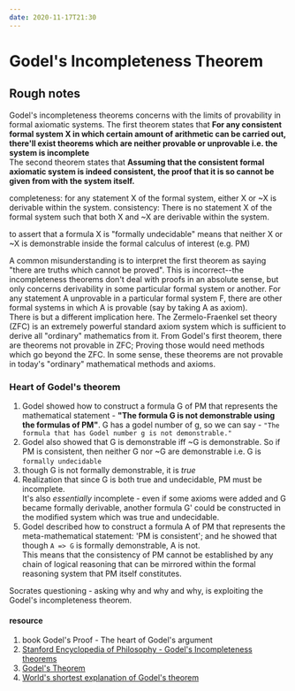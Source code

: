 ```yaml
---
date: 2020-11-17T21:30
---
```


# Godel's Incompleteness Theorem

## Rough notes

Godel's incompleteness theorems concerns with the limits of provability in formal axiomatic systems. The first theorem states that **For any consistent formal system X in which certain amount of arithmetic can be carried out, there'll exist theorems which are neither provable or unprovable i.e. the system is incomplete**  
The second theorem states that **Assuming that the consistent formal axiomatic system is indeed consistent, the proof that it is so cannot be given from with the system itself.**

completeness: for any statement X of the formal system, either X or ~X is derivable within the system.
consistency: There is no statement X of the formal system such that both X and ~X are derivable within the system.

to assert that a formula X is "formally undecidable" means that neither X or ~X is demonstrable inside the formal calculus of interest (e.g. PM)

A common misunderstanding is to interpret the first theorem as saying "there are truths which cannot be proved". This is incorrect--the incompleteness theorems don't deal with proofs in an absolute sense, but only concerns derivability in some particular formal system or another. For any statement A unprovable in a particular formal system F, there are other formal systems in which A is provable (say by taking A as axiom).  
There is but a different implication here. The Zermelo-Fraenkel set theory (ZFC) is an extremely powerful standard axiom system which is sufficient to derive all "ordinary" mathematics from it. From Godel's first theorem, there are theorems not provable in ZFC; Proving those would need methods which go beyond the ZFC. In some sense, these theorems are not provable in today's "ordinary" mathematical methods and axioms. 

### Heart of Godel's theorem

1. Godel showed how to construct a formula G of PM that represents the mathematical statement - **"The formula G is not demonstrable using the formulas of PM"**. G has a godel number of g, so we can say - `"The formula that has Godel number g is not demonstrable."`
2. Godel also showed that G is demonstrable iff ~G is demonstrable. So if PM is consistent, then neither G nor ~G are demonstrable i.e. G is `formally undecidable`
3. though G is not formally demonstrable, it is *true*
4. Realization that since G is both true and undecidable, PM must be incomplete.  
It's also *essentially* incomplete - even if some axioms were added and G became formally derivable, another formula G' could be constructed in the modified system which was true and undecidable.
5. Godel described how to construct a formula A of PM that represents the meta-mathematical statement: 'PM is consistent'; and he showed that though `A => G` is formally demonstrable, A is not.  
This means that the consistency of PM cannot be established by any chain of logical reasoning that can be mirrored within the formal reasoning system that PM itself constitutes.


Socrates questioning - asking why and why and why, is exploiting the Godel's incompleteness theorem.

#### resource
1. book Godel's Proof - The heart of Godel's argument
2. [Stanford Encyclopedia of Philosophy - Godel's Incompleteness theorems](https://plato.stanford.edu/entries/goedel-incompleteness/)
3. [Godel's Theorem](https://voegelinview.com/godels-theorem/)
4. [World's shortest explanation of Godel's theorem](https://blog.plover.com/math/Gdl-Smullyan.html)
